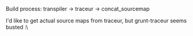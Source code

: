 Build process: transpiler -> traceur -> concat_sourcemap

I'd like to get actual source maps from traceur, but grunt-traceur seems busted :\
